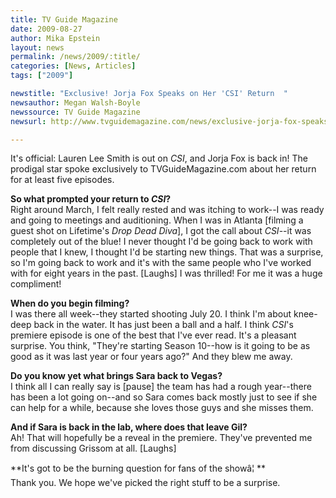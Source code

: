 ```yaml
---
title: TV Guide Magazine
date: 2009-08-27
author: Mika Epstein
layout: news
permalink: /news/2009/:title/
categories: [News, Articles]
tags: ["2009"]

newstitle: "Exclusive! Jorja Fox Speaks on Her 'CSI' Return  "
newsauthor: Megan Walsh-Boyle  
newssource: TV Guide Magazine  
newsurl: http://www.tvguidemagazine.com/news/exclusive-jorja-fox-speaks-on-her-csi-return-1853.html  

---
```


It's official: Lauren Lee Smith is out on *CSI*, and Jorja Fox is back in! The prodigal star spoke exclusively to TVGuideMagazine.com about her return for at least five episodes.

**So what prompted your return to *CSI*?**  
Right around March, I felt really rested and was itching to work--I was ready and going to meetings and auditioning. When I was in Atlanta [filming a guest shot on Lifetime's *Drop Dead Diva*], I got the call about *CSI*--it was completely out of the blue! I never thought I'd be going back to work with people that I knew, I thought I'd be starting new things. That was a surprise, so I'm going back to work and it's with the same people who I've worked with for eight years in the past. [Laughs] I was thrilled! For me it was a huge compliment!

**When do you begin filming?**  
I was there all week--they started shooting July 20. I think I'm about knee-deep back in the water. It has just been a ball and a half. I think *CSI*'s premiere episode is one of the best that I've ever read. It's a pleasant surprise. You think, "They're starting Season 10--how is it going to be as good as it was last year or four years ago?" And they blew me away.

**Do you know yet what brings Sara back to Vegas?**  
I think all I can really say is [pause] the team has had a rough year--there has been a lot going on--and so Sara comes back mostly just to see if she can help for a while, because she loves those guys and she misses them.

**And if Sara is back in the lab, where does that leave Gil?**  
Ah! That will hopefully be a reveal in the premiere. They've prevented me from discussing Grissom at all. [Laughs]

**It's got to be the burning question for fans of the showâ¦ **  
Thank you. We hope we've picked the right stuff to be a surprise.  
